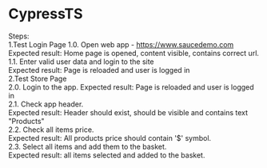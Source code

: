 # CypressTS
Steps:<br />
1.Test Login Page
1.0. Open web app - https://www.saucedemo.com <br />
Expected result: Home page is opened, content visible, contains correct url. <br />
1.1. Enter valid user data and login to the site <br />
Expected result: Page is reloaded and user is logged in <br />
2.Test Store Page <br />
2.0. Login to the app.
Expected result: Page is reloaded and user is logged in <br />
2.1. Check app header.<br />
Expected result: Header should exist, should be visible and contains text "Products" <br />
2.2. Check all items price. <br />
Expected result: All products price should contain '$' symbol.<br />
2.3. Select all items and add them to the basket.<br />
Expected result: all items selected and added to the basket.<br />

